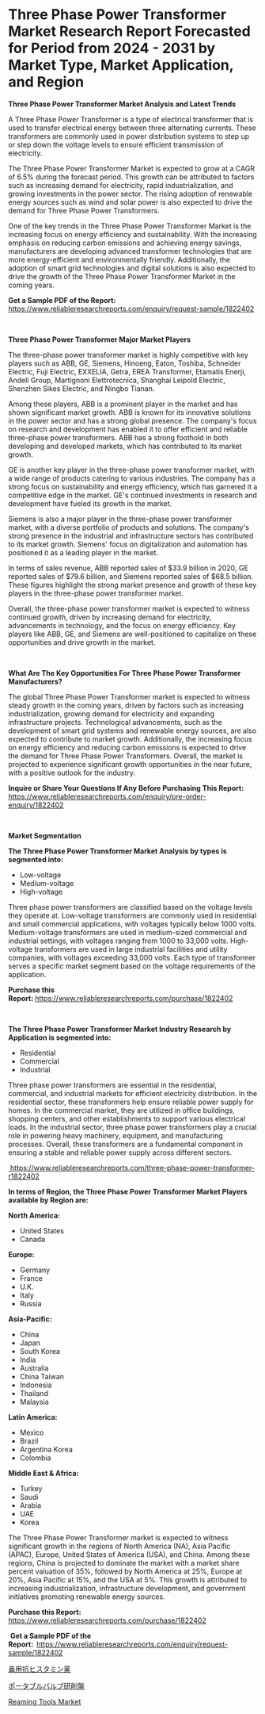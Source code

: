 <p><h1>Three Phase Power Transformer Market Research Report Forecasted for Period from 2024 -  2031 by Market Type, Market Application, and Region</h1></p><p><strong>Three Phase Power Transformer Market Analysis and Latest Trends</strong></p>
<p><p>A Three Phase Power Transformer is a type of electrical transformer that is used to transfer electrical energy between three alternating currents. These transformers are commonly used in power distribution systems to step up or step down the voltage levels to ensure efficient transmission of electricity.</p><p>The Three Phase Power Transformer Market is expected to grow at a CAGR of 6.5% during the forecast period. This growth can be attributed to factors such as increasing demand for electricity, rapid industrialization, and growing investments in the power sector. The rising adoption of renewable energy sources such as wind and solar power is also expected to drive the demand for Three Phase Power Transformers.</p><p>One of the key trends in the Three Phase Power Transformer Market is the increasing focus on energy efficiency and sustainability. With the increasing emphasis on reducing carbon emissions and achieving energy savings, manufacturers are developing advanced transformer technologies that are more energy-efficient and environmentally friendly. Additionally, the adoption of smart grid technologies and digital solutions is also expected to drive the growth of the Three Phase Power Transformer Market in the coming years.</p></p>
<p><strong>Get a Sample PDF of the Report:&nbsp;</strong> <a href="https://www.reliableresearchreports.com/enquiry/request-sample/1822402">https://www.reliableresearchreports.com/enquiry/request-sample/1822402</a></p>
<p>&nbsp;</p>
<p><strong>Three Phase Power Transformer Major Market Players</strong></p>
<p><p>The three-phase power transformer market is highly competitive with key players such as ABB, GE, Siemens, Hinoeng, Eaton, Toshiba, Schneider Electric, Fuji Electric, EXXELIA, Getra, EREA Transformer, Etamatis Enerji, Andeli Group, Martignoni Elettrotecnica, Shanghai Leipold Electric, Shenzhen Sikes Electric, and Ningbo Tianan. </p><p>Among these players, ABB is a prominent player in the market and has shown significant market growth. ABB is known for its innovative solutions in the power sector and has a strong global presence. The company's focus on research and development has enabled it to offer efficient and reliable three-phase power transformers. ABB has a strong foothold in both developing and developed markets, which has contributed to its market growth. </p><p>GE is another key player in the three-phase power transformer market, with a wide range of products catering to various industries. The company has a strong focus on sustainability and energy efficiency, which has garnered it a competitive edge in the market. GE's continued investments in research and development have fueled its growth in the market.</p><p>Siemens is also a major player in the three-phase power transformer market, with a diverse portfolio of products and solutions. The company's strong presence in the industrial and infrastructure sectors has contributed to its market growth. Siemens' focus on digitalization and automation has positioned it as a leading player in the market.</p><p>In terms of sales revenue, ABB reported sales of $33.9 billion in 2020, GE reported sales of $79.6 billion, and Siemens reported sales of $68.5 billion. These figures highlight the strong market presence and growth of these key players in the three-phase power transformer market. </p><p>Overall, the three-phase power transformer market is expected to witness continued growth, driven by increasing demand for electricity, advancements in technology, and the focus on energy efficiency. Key players like ABB, GE, and Siemens are well-positioned to capitalize on these opportunities and drive growth in the market.</p></p>
<p>&nbsp;</p>
<p><strong>What Are The Key Opportunities For Three Phase Power Transformer Manufacturers?</strong></p>
<p><p>The global Three Phase Power Transformer market is expected to witness steady growth in the coming years, driven by factors such as increasing industrialization, growing demand for electricity and expanding infrastructure projects. Technological advancements, such as the development of smart grid systems and renewable energy sources, are also expected to contribute to market growth. Additionally, the increasing focus on energy efficiency and reducing carbon emissions is expected to drive the demand for Three Phase Power Transformers. Overall, the market is projected to experience significant growth opportunities in the near future, with a positive outlook for the industry.</p></p>
<p><strong>Inquire or Share Your Questions If Any Before Purchasing This Report:</strong> <a href="https://www.reliableresearchreports.com/enquiry/pre-order-enquiry/1822402">https://www.reliableresearchreports.com/enquiry/pre-order-enquiry/1822402</a></p>
<p>&nbsp;</p>
<p><strong>Market Segmentation</strong></p>
<p><strong>The Three Phase Power Transformer Market Analysis by types is segmented into:</strong></p>
<p><ul><li>Low-voltage</li><li>Medium-voltage</li><li>High-voltage</li></ul></p>
<p><p>Three phase power transformers are classified based on the voltage levels they operate at. Low-voltage transformers are commonly used in residential and small commercial applications, with voltages typically below 1000 volts. Medium-voltage transformers are used in medium-sized commercial and industrial settings, with voltages ranging from 1000 to 33,000 volts. High-voltage transformers are used in large industrial facilities and utility companies, with voltages exceeding 33,000 volts. Each type of transformer serves a specific market segment based on the voltage requirements of the application.</p></p>
<p><strong>Purchase this Report:&nbsp;</strong><a href="https://www.reliableresearchreports.com/purchase/1822402">https://www.reliableresearchreports.com/purchase/1822402</a></p>
<p>&nbsp;</p>
<p><strong>The Three Phase Power Transformer Market Industry Research by Application is segmented into:</strong></p>
<p><ul><li>Residential</li><li>Commercial</li><li>Industrial</li></ul></p>
<p><p>Three phase power transformers are essential in the residential, commercial, and industrial markets for efficient electricity distribution. In the residential sector, these transformers help ensure reliable power supply for homes. In the commercial market, they are utilized in office buildings, shopping centers, and other establishments to support various electrical loads. In the industrial sector, three phase power transformers play a crucial role in powering heavy machinery, equipment, and manufacturing processes. Overall, these transformers are a fundamental component in ensuring a stable and reliable power supply across different sectors.</p></p>
<p><a href="https://www.reliableresearchreports.com/three-phase-power-transformer-r1822402">&nbsp;https://www.reliableresearchreports.com/three-phase-power-transformer-r1822402</a></p>
<p><strong>In terms of Region, the Three Phase Power Transformer Market Players available by Region are:</strong></p>
<p>
    <p> <strong> North America: </strong>
        <ul>
            <li>United States</li>
            <li>Canada</li>
        </ul>
        </p> 
    <p> <strong> Europe: </strong>
        <ul>
            <li>Germany</li>
            <li>France</li>
            <li>U.K.</li>
            <li>Italy</li>
            <li>Russia</li>
        </ul>
        </p> 
    <p> <strong> Asia-Pacific: </strong>
        <ul>
            <li>China</li>
            <li>Japan</li>
            <li>South Korea</li>
            <li>India</li>
            <li>Australia</li>
            <li>China Taiwan</li>
            <li>Indonesia</li>
            <li>Thailand</li>
            <li>Malaysia</li>
        </ul>
        </p> 
    <p> <strong> Latin America: </strong>
        <ul>
            <li>Mexico</li>
            <li>Brazil</li>
            <li>Argentina Korea</li>
            <li>Colombia</li>
        </ul>
        </p> 
    <p> <strong> Middle East & Africa: </strong>
        <ul>
            <li>Turkey</li>
            <li>Saudi</li>
            <li>Arabia</li>
            <li>UAE</li>
            <li>Korea</li>
        </ul>
    </p>
    </p>
<p><p>The Three Phase Power Transformer market is expected to witness significant growth in the regions of North America (NA), Asia Pacific (APAC), Europe, United States of America (USA), and China. Among these regions, China is projected to dominate the market with a market share percent valuation of 35%, followed by North America at 25%, Europe at 20%, Asia Pacific at 15%, and the USA at 5%. This growth is attributed to increasing industrialization, infrastructure development, and government initiatives promoting renewable energy sources.</p></p>
<p><strong>Purchase this Report: </strong><a href="https://www.reliableresearchreports.com/purchase/1822402">https://www.reliableresearchreports.com/purchase/1822402</a></p>
<p>&nbsp;<strong>Get a Sample PDF of the Report:&nbsp;&nbsp;</strong><a href="https://www.reliableresearchreports.com/enquiry/request-sample/1822402">https://www.reliableresearchreports.com/enquiry/request-sample/1822402</a></p>
<p><strong></strong></p>
<p><p><a href="https://github.com/lababdou/Market-Research-Report-List-3/blob/main/783317530683.md">鼻用抗ヒスタミン薬</a></p><p><a href="https://github.com/bevdtkn4419963/Market-Research-Report-List-1/blob/main/522582230684.md">ポータブルバルブ研削盤</a></p><p><a href="https://fearless-okapi-6c8.notion.site/Reaming-Tools-Market-Size-and-Market-Trends-Complete-Industry-Overview-2024-to-2031-3170cc15a1864afda2670f979edafbfd">Reaming Tools Market</a></p></p>